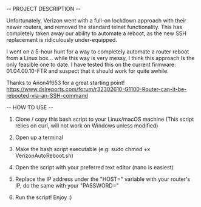 -- PROJECT DESCRIPTION --

Unfortunately, Verizon went with a full-on lockdown approach with their newer routers, and removed the standard telnet functionality. This has completely taken away our ability to automate a reboot, as the new SSH replacement is ridiculously under-equipped.

I went on a 5-hour hunt for a way to completely automate a router reboot from a Linux box... while this way is very messy, I think this approach Is the only feasible one to date. I have tested this on the current firmware: 01.04.00.10-FTR and suspect that it should work for quite awhile.

Thanks to Anon4f653 for a great starting point! https://www.dslreports.com/forum/r32302610-G1100-Router-can-it-be-rebooted-via-an-SSH-command

-- HOW TO USE --

1. Clone / copy this bash script to your Linux/macOS machine (This script relies on curl, will not work on Windows unless modified)

2. Open up a terminal

3. Make the bash script executable (e.g: sudo chmod +x VerizonAutoReboot.sh)

4. Open the script with your preferred text editor (nano is easiest)

5. Replace the IP address under the "HOST=" variable with your router's IP, do the same with your "PASSWORD="

6. Run the script! Enjoy :)
